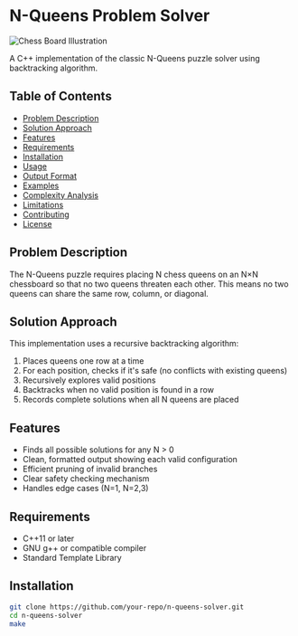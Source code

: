 # N-Queens Problem Solver

![Chess Board Illustration](https://upload.wikimedia.org/wikipedia/commons/thumb/1/1f/Eight-queens-animation.gif/220px-Eight-queens-animation.gif)

A C++ implementation of the classic N-Queens puzzle solver using backtracking algorithm.

## Table of Contents
- [Problem Description](#problem-description)
- [Solution Approach](#solution-approach)
- [Features](#features)
- [Requirements](#requirements)
- [Installation](#installation)
- [Usage](#usage)
- [Output Format](#output-format)
- [Examples](#examples)
- [Complexity Analysis](#complexity-analysis)
- [Limitations](#limitations)
- [Contributing](#contributing)
- [License](#license)

## Problem Description
The N-Queens puzzle requires placing N chess queens on an N×N chessboard so that no two queens threaten each other. This means no two queens can share the same row, column, or diagonal.

## Solution Approach
This implementation uses a recursive backtracking algorithm:
1. Places queens one row at a time
2. For each position, checks if it's safe (no conflicts with existing queens)
3. Recursively explores valid positions
4. Backtracks when no valid position is found in a row
5. Records complete solutions when all N queens are placed

## Features
- Finds all possible solutions for any N > 0
- Clean, formatted output showing each valid configuration
- Efficient pruning of invalid branches
- Clear safety checking mechanism
- Handles edge cases (N=1, N=2,3)

## Requirements
- C++11 or later
- GNU g++ or compatible compiler
- Standard Template Library

## Installation
```bash
git clone https://github.com/your-repo/n-queens-solver.git
cd n-queens-solver
make